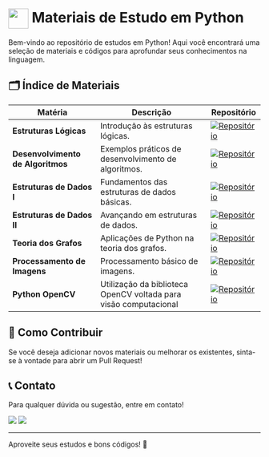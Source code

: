 # [<img src="https://skillicons.dev/icons?i=python&theme=dark" width="40" align="center">](https://www.python.org/) Materiais de Estudo em Python

Bem-vindo ao repositório de estudos em Python! Aqui você encontrará uma seleção de materiais e códigos para aprofundar seus conhecimentos na linguagem.

## 🗂️ Índice de Materiais

| **Matéria**                      | **Descrição**                                 | **Repositório**                                      |
|----------------------------------|-----------------------------------------------|-----------------------------------------------|
| **Estruturas Lógicas**           | Introdução às estruturas lógicas.   | [![Repositório](https://img.shields.io/badge/Ver%20Material-29577E?style=for-the-badge)](notebooks/EstruturasLogicas.ipynb)        |
| **Desenvolvimento de Algoritmos**| Exemplos práticos de desenvolvimento de algoritmos. | [![Repositório](https://img.shields.io/badge/Ver%20Material-29577E?style=for-the-badge)](notebooks/DesenvolvimentoDeAlgoritmos.ipynb) |
| **Estruturas de Dados I**        | Fundamentos das estruturas de dados básicas. | [![Repositório](https://img.shields.io/badge/Ver%20Material-29577E?style=for-the-badge)](notebooks/EstruturaDeDadosI.ipynb)       |
| **Estruturas de Dados II**       | Avançando em estruturas de dados.    | [![Repositório](https://img.shields.io/badge/Ver%20Material-29577E?style=for-the-badge)](notebooks/EstruturaDeDadosII.ipynb)      |
| **Teoria dos Grafos**            | Aplicações de Python na teoria dos grafos.     | [![Repositório](https://img.shields.io/badge/Ver%20Material-29577E?style=for-the-badge)](notebooks/TeoriaDosGrafos.ipynb)          |
| **Processamento de Imagens**     | Processamento básico de imagens. | [![Repositório](https://img.shields.io/badge/Ver%20Material-29577E?style=for-the-badge)](notebooks/ProcessamentoImagens.ipynb)     |
| **Python OpenCV** | Utilização da biblioteca OpenCV voltada para visão computacional | [![Repositório](https://img.shields.io/badge/Ver%20Material-29577E?style=for-the-badge)](python-opencv)     |


## 🤝 Como Contribuir

Se você deseja adicionar novos materiais ou melhorar os existentes, sinta-se à vontade para abrir um Pull Request!


## 📞 Contato 
Para qualquer dúvida ou sugestão, entre em contato!

<div>
    <a href="https://www.linkedin.com/in/joschonarth/" target="_blank"><img src="https://img.shields.io/badge/LinkedIn-0077B5?style=for-the-badge&logo=linkedin&logoColor=white" target="_blank"></a>
    <a href="mailto:joschonarth@gmail.com" target="_blank"><img src="https://img.shields.io/badge/Gmail-D14836?style=for-the-badge&logo=gmail&logoColor=white" target="_blank"></a>
</div>

---

Aproveite seus estudos e bons códigos! 🚀